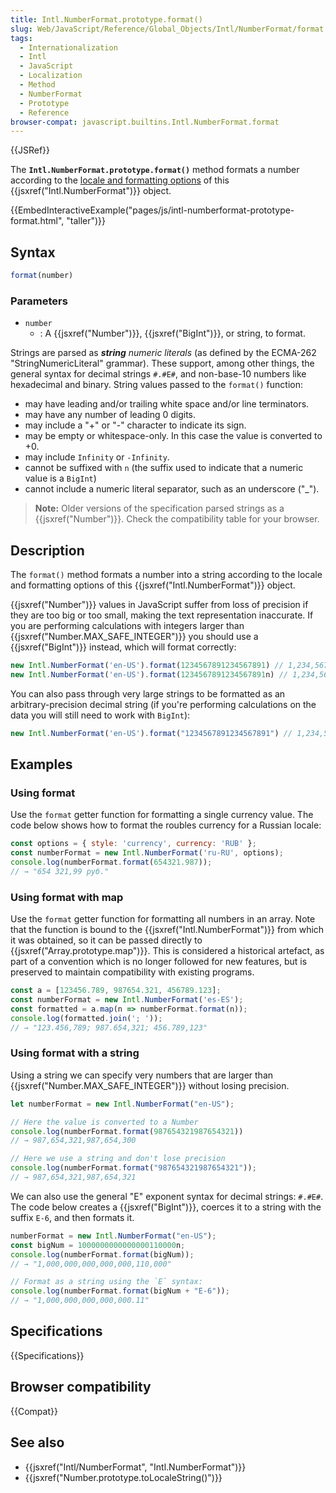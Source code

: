 ```yaml
---
title: Intl.NumberFormat.prototype.format()
slug: Web/JavaScript/Reference/Global_Objects/Intl/NumberFormat/format
tags:
  - Internationalization
  - Intl
  - JavaScript
  - Localization
  - Method
  - NumberFormat
  - Prototype
  - Reference
browser-compat: javascript.builtins.Intl.NumberFormat.format
---
```

{{JSRef}}

The **`Intl.NumberFormat.prototype.format()`** method formats a number according to the [locale and formatting options](/en-US/docs/Web/JavaScript/Reference/Global_Objects/Intl/NumberFormat/NumberFormat#parameters) of this {{jsxref("Intl.NumberFormat")}} object.

{{EmbedInteractiveExample("pages/js/intl-numberformat-prototype-format.html", "taller")}}

<!-- The source for this interactive example is stored in a GitHub repository. If you'd like to contribute to the interactive examples project, please clone https://github.com/mdn/interactive-examples and send us a pull request. -->

## Syntax

```js
format(number)
```

### Parameters

- `number`
  - : A {{jsxref("Number")}}, {{jsxref("BigInt")}}, or string, to format.

Strings are parsed as _**string** numeric literals_ (as defined by the ECMA-262 "StringNumericLiteral" grammar).
These support, among other things, the general syntax for decimal strings `#.#E#`, and non-base-10 numbers like hexadecimal and binary.
String values passed to the `format()` function:

- may have leading and/or trailing white space and/or line terminators.
- may have any number of leading 0 digits.
- may include a "+" or "-" character to indicate its sign.
- may be empty or whitespace-only.
  In this case the value is converted to +0.
- may include `Infinity` or `-Infinity`.
- cannot be suffixed with `n` (the suffix used to indicate that a numeric value is a `BigInt`)
- cannot include a numeric literal separator, such as an underscore ("_").

> **Note:** Older versions of the specification parsed strings as a {{jsxref("Number")}}.
> Check the compatibility table for your browser.

## Description

The `format()` method formats a number into a string according to the locale and formatting options of this {{jsxref("Intl.NumberFormat")}} object.

{{jsxref("Number")}} values in JavaScript suffer from loss of precision if they are too big or too small, making the text representation inaccurate.
If you are performing calculations with integers larger than {{jsxref("Number.MAX_SAFE_INTEGER")}} you should use a {{jsxref("BigInt")}} instead, which will format correctly:

```js
new Intl.NumberFormat('en-US').format(1234567891234567891) // 1,234,567,891,234,568,000
new Intl.NumberFormat('en-US').format(1234567891234567891n) // 1,234,567,891,234,567,891
```

You can also pass through very large strings to be formatted as an arbitrary-precision decimal string (if you're performing calculations on the data you will still need to work with `BigInt`):

```js
new Intl.NumberFormat('en-US').format("1234567891234567891") // 1,234,567,891,234,567,891
```

## Examples

### Using format

Use the `format` getter function for formatting a single currency value.
The code below shows how to format the roubles currency for a Russian locale:

```js
const options = { style: 'currency', currency: 'RUB' };
const numberFormat = new Intl.NumberFormat('ru-RU', options);
console.log(numberFormat.format(654321.987));
// → "654 321,99 руб."
```

### Using format with map

Use the `format` getter function for formatting all numbers in an array.
Note that the function is bound to the {{jsxref("Intl.NumberFormat")}} from which it was obtained, so it can be passed directly to {{jsxref("Array.prototype.map")}}.
This is considered a historical artefact, as part of a convention which is no longer followed for new features, but is preserved to maintain compatibility with existing programs.

```js
const a = [123456.789, 987654.321, 456789.123];
const numberFormat = new Intl.NumberFormat('es-ES');
const formatted = a.map(n => numberFormat.format(n));
console.log(formatted.join('; '));
// → "123.456,789; 987.654,321; 456.789,123"
```

### Using format with a string

Using a string we can specify very numbers that are larger than {{jsxref("Number.MAX_SAFE_INTEGER")}} without losing precision.

```js
let numberFormat = new Intl.NumberFormat("en-US");

// Here the value is converted to a Number
console.log(numberFormat.format(987654321987654321))
// → 987,654,321,987,654,300

// Here we use a string and don't lose precision
console.log(numberFormat.format("987654321987654321"));
// → 987,654,321,987,654,321
```

We can also use the general "E" exponent syntax for decimal strings: `#.#E#`.
The code below creates a {{jsxref("BigInt")}},  coerces it to a string with the suffix `E-6`, and then formats it.

```js
numberFormat = new Intl.NumberFormat("en-US");
const bigNum = 1000000000000000110000n;
console.log(numberFormat.format(bigNum));
// → "1,000,000,000,000,000,110,000"

// Format as a string using the `E` syntax:
console.log(numberFormat.format(bigNum + "E-6"));
// → "1,000,000,000,000,000.11"
```

## Specifications

{{Specifications}}

## Browser compatibility

{{Compat}}

## See also

- {{jsxref("Intl/NumberFormat", "Intl.NumberFormat")}}
- {{jsxref("Number.prototype.toLocaleString()")}}
